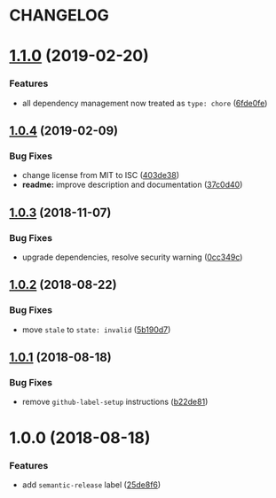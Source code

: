 # CHANGELOG

# [1.1.0](https://github.com/seantrane/github-label-presets/compare/v1.0.4...v1.1.0) (2019-02-20)


### Features

* all dependency management now treated as `type: chore` ([6fde0fe](https://github.com/seantrane/github-label-presets/commit/6fde0fe))

## [1.0.4](https://github.com/seantrane/github-label-presets/compare/v1.0.3...v1.0.4) (2019-02-09)


### Bug Fixes

* change license from MIT to ISC ([403de38](https://github.com/seantrane/github-label-presets/commit/403de38))
* **readme:** improve description and documentation ([37c0d40](https://github.com/seantrane/github-label-presets/commit/37c0d40))

## [1.0.3](https://github.com/seantrane/github-label-presets/compare/v1.0.2...v1.0.3) (2018-11-07)


### Bug Fixes

* upgrade dependencies, resolve security warning ([0cc349c](https://github.com/seantrane/github-label-presets/commit/0cc349c))

## [1.0.2](https://github.com/seantrane/github-label-presets/compare/v1.0.1...v1.0.2) (2018-08-22)


### Bug Fixes

* move `stale` to `state: invalid` ([5b190d7](https://github.com/seantrane/github-label-presets/commit/5b190d7))

## [1.0.1](https://github.com/seantrane/github-label-presets/compare/v1.0.0...v1.0.1) (2018-08-18)


### Bug Fixes

* remove `github-label-setup` instructions ([b22de81](https://github.com/seantrane/github-label-presets/commit/b22de81))

# 1.0.0 (2018-08-18)


### Features

* add `semantic-release` label ([25de8f6](https://github.com/seantrane/github-label-presets/commit/25de8f6))

